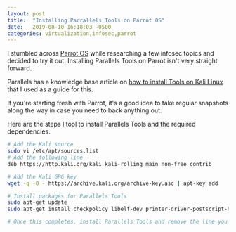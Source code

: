 ```yaml
---
layout: post
title:  "Installing Parrallels Tools on Parrot OS"
date:   2019-08-10 16:18:03 -0500
categories: virtualization,infosec,parrot
---
```


I stumbled across [Parrot OS](https://www.parrotsec.org) while researching a few infosec topics and decided to try it out. Installing Parallels Tools on Parrot isn't very straight forward.

Parallels has a knowledge base article on [how to install Tools on Kali Linux](https://kb.parallels.com/en/123968) that I used as a guide for this.

If you're starting fresh with Parrot, it's a good idea to take regular snapshots along the way in case you need to back anything out.

Here are the steps I tool to install Parallels Tools and the required dependencies.

```sh
# Add the Kali source
sudo vi /etc/apt/sources.list
# Add the following line
deb https://http.kali.org/kali kali-rolling main non-free contrib

# Add the Kali GPG key
wget -q -O - https://archive.kali.org/archive-key.asc | apt-key add

# Install packages for Parallels Tools
sudo apt-get update
sudo apt-get install checkpolicy libelf-dev printer-driver-postscript-hp

# Once this completes, install Parallels Tools and remove the line you added to /etc/apt/sources.list
```